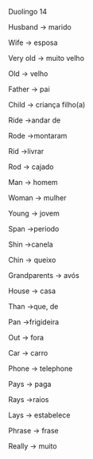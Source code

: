 <p>Duolingo 14</p><p>Husband → marido</p><p>Wife → esposa</p><p>Very old → muito velho</p><p>Old → velho</p><p>Father → pai</p><p>Child → criança filho(a)</p><p>Ride →andar de</p><p>Rode →montaram</p><p>Rid →livrar</p><p>Rod → cajado</p><p>Man → homem</p><p>Woman → mulher</p><p>Young → jovem</p><p>Span →periodo</p><p>Shin →canela</p><p>Chin → queixo</p><p>Grandparents → avós</p><p>House → casa</p><p>Than →que, de</p><p>Pan →frigideira</p><p>Out → fora</p><p>Car → carro</p><p>Phone → telephone</p><p>Pays → paga</p><p>Rays →raios</p><p>Lays → estabelece</p><p>Phrase → frase</p><p>Really → muito</p>